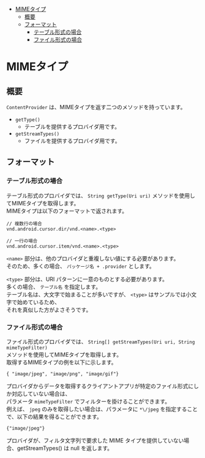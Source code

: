 <!-- TOC START min:1 max:3 link:true asterisk:false update:true -->
- [MIMEタイプ](#mimeタイプ)
  - [概要](#概要)
  - [フォーマット](#フォーマット)
    - [テーブル形式の場合](#テーブル形式の場合)
    - [ファイル形式の場合](#ファイル形式の場合)
<!-- TOC END -->


# MIMEタイプ

## 概要

`ContentProvider` は、MIMEタイプを返す二つのメソッドを持っています。

- `getType()`
  - テーブルを提供するプロバイダ用です。
- `getStreamTypes()`
  - ファイルを提供するプロバイダ用です。


## フォーマット

### テーブル形式の場合

テーブル形式のプロバイダでは、 `String getType(Uri uri)` メソッドを使用してMIMEタイプを取得します。  
MIMEタイプは以下のフォーマットで返されます。

```
// 複数行の場合
vnd.android.cursor.dir/vnd.<name>.<type>

// 一行の場合
vnd.android.cursor.item/vnd.<name>.<type>
```

`<name>` 部分は、他のプロバイダと重複しない値にする必要があります。  
そのため、多くの場合、 `パッケージ名 + .provider` とします。

`<type>` 部分は、URI パターンに一意のものとする必要があります。  
多くの場合、 `テーブル名` を指定します。  
テーブル名は、大文字で始まることが多いですが、 `<type>` はサンプルでは小文字で始めているため、  
それを真似した方がよさそうです。


### ファイル形式の場合

ファイル形式のプロバイダでは、 `String[] getStreamTypes(Uri uri, String mimeTypeFilter)`  
メソッドを使用してMIMEタイプを取得します。  
取得するMIMEタイプの例を以下に示します。

```
{ "image/jpeg", "image/png", "image/gif"}
```

プロバイダからデータを取得するクライアントアプリが特定のファイル形式にしか対応していない場合は、  
パラメータ `mimeTypeFilter` でフィルターを掛けることができます。  
例えば、 `jpeg` のみを取得したい場合は、パラメータに `*\/jpeg` を指定することで、以下の結果を得ることができます。

```
{"image/jpeg"}
```

プロバイダが、フィルタ文字列で要求した MIME タイプを提供していない場合、getStreamTypes() は null を返します。
